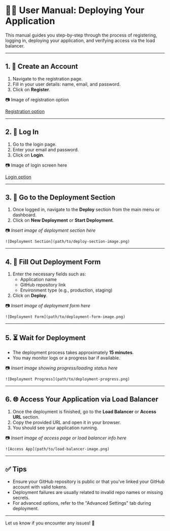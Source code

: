
# 🧑‍💻 User Manual: Deploying Your Application

This manual guides you step-by-step through the process of registering, logging in, deploying your application, and verifying access via the load balancer.

---

## 1. 📝 Create an Account

1. Navigate to the registration page.
2. Fill in your user details: name, email, and password.
3. Click on **Register**.

📷 Image of registration option

[Registration option](assets/images/r1.2.png)


---

## 2. 🔐 Log In

1. Go to the login page.
2. Enter your email and password.
3. Click on **Login**.

📷 Image of login screen here

[Login option](assets/images/r1.png)


---

## 3. 🚀 Go to the Deployment Section

1. Once logged in, navigate to the **Deploy** section from the main menu or dashboard.
2. Click on **New Deployment** or **Start Deployment**.

📷 _Insert image of deployment section here_
```
![Deployment Section](path/to/deploy-section-image.png)
```

---

## 4. 🧾 Fill Out Deployment Form

1. Enter the necessary fields such as:
    - Application name
    - GitHub repository link
    - Environment type (e.g., production, staging)
2. Click on **Deploy**.

📷 _Insert image of deployment form here_
```
![Deployment Form](path/to/deployment-form-image.png)
```

---

## 5. ⏳ Wait for Deployment

- The deployment process takes approximately **15 minutes**.
- You may monitor logs or a progress bar if available.

📷 _Insert image showing progress/loading status here_
```
![Deployment Progress](path/to/deployment-progress.png)
```

---

## 6. 🌐 Access Your Application via Load Balancer

1. Once the deployment is finished, go to the **Load Balancer** or **Access URL** section.
2. Copy the provided URL and open it in your browser.
3. You should see your application running.

📷 _Insert image of access page or load balancer info here_
```
![Access App](path/to/load-balancer-image.png)
```

---

## ✅ Tips

- Ensure your GitHub repository is public or that you've linked your GitHub account with valid tokens.
- Deployment failures are usually related to invalid repo names or missing secrets.
- For advanced options, refer to the "Advanced Settings" tab during deployment.

---

Let us know if you encounter any issues! 🚀
